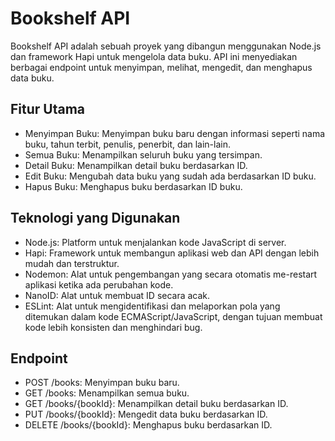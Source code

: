 # Bookshelf API
Bookshelf API adalah sebuah proyek yang dibangun menggunakan Node.js dan framework Hapi untuk mengelola data buku. API ini menyediakan berbagai endpoint untuk menyimpan, melihat, mengedit, dan menghapus data buku.

## Fitur Utama
- Menyimpan Buku: Menyimpan buku baru dengan informasi seperti nama buku, tahun terbit, penulis, penerbit, dan lain-lain.  
- Semua Buku: Menampilkan seluruh buku yang tersimpan.
- Detail Buku: Menampilkan detail buku berdasarkan ID.
- Edit Buku: Mengubah data buku yang sudah ada berdasarkan ID buku.
- Hapus Buku: Menghapus buku berdasarkan ID buku.

## Teknologi yang Digunakan
- Node.js: Platform untuk menjalankan kode JavaScript di server.
- Hapi: Framework untuk membangun aplikasi web dan API dengan lebih mudah dan terstruktur.
- Nodemon: Alat untuk pengembangan yang secara otomatis me-restart aplikasi ketika ada perubahan kode.
- NanoID: Alat untuk membuat ID secara acak.
- ESLint: Alat untuk mengidentifikasi dan melaporkan pola yang ditemukan dalam kode ECMAScript/JavaScript, dengan tujuan membuat kode lebih konsisten dan menghindari bug.

## Endpoint
- POST /books: Menyimpan buku baru.
- GET /books: Menampilkan semua buku.
- GET /books/{bookId}: Menampilkan detail buku berdasarkan ID.
- PUT /books/{bookId}: Mengedit data buku berdasarkan ID.
- DELETE /books/{bookId}: Menghapus buku berdasarkan ID.
